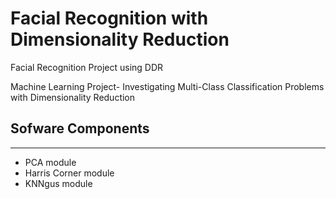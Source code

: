 # Facial Recognition with Dimensionality Reduction
Facial Recognition Project using DDR

Machine Learning Project- Investigating Multi-Class Classification Problems with Dimensionality Reduction

## Sofware Components
-------------------------


- PCA module
- Harris Corner module
- KNNgus module
